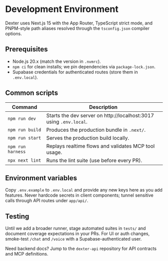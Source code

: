 # Development Environment

Dexter uses Next.js 15 with the App Router, TypeScript strict mode, and PNPM-style path aliases resolved through the `tsconfig.json` compiler options.

## Prerequisites
- Node.js 20.x (match the version in `.nvmrc`).
- `npm ci` for clean installs; we pin dependencies via `package-lock.json`.
- Supabase credentials for authenticated routes (store them in `.env.local`).

## Common scripts
| Command | Description |
| --- | --- |
| `npm run dev` | Starts the dev server on http://localhost:3017 using `.env.local`. |
| `npm run build` | Produces the production bundle in `.next/`. |
| `npm run start` | Serves the production build locally. |
| `npm run harness` | Replays realtime flows and validates MCP tool usage. |
| `npx next lint` | Runs the lint suite (use before every PR). |

## Environment variables
Copy `.env.example` to `.env.local` and provide any new keys here as you add features. Never hardcode secrets in client components; tunnel sensitive calls through API routes under `app/api/`.

## Testing
Until we add a broader runner, stage automated suites in `tests/` and document coverage expectations in your PRs. For UI or auth changes, smoke-test `/chat` and `/voice` with a Supabase-authenticated user.

Need backend docs? Jump to the `dexter-api` repository for API contracts and MCP definitions.
